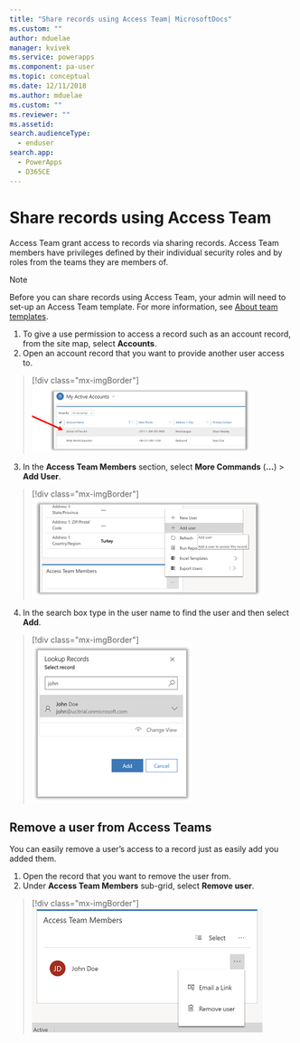 ```yaml
---
title: "Share records using Access Team| MicrosoftDocs"
ms.custom: ""
author: mduelae
manager: kvivek
ms.service: powerapps
ms.component: pa-user
ms.topic: conceptual
ms.date: 12/11/2018
ms.author: mduelae
ms.custom: ""
ms.reviewer: ""
ms.assetid: 
search.audienceType: 
  - enduser
search.app: 
  - PowerApps
  - D365CE
---
```

# Share records using Access Team

Access Team grant access to records via sharing records. Access Team members have privileges defined by their individual security roles and by roles from the teams they are members of. 

> [!NOTE]
> Before you can share records using Access Team, your admin will need to set-up an Access Team template. For more information, see [About team templates](https://docs.microsoft.com/en-us/previous-versions/dynamicscrm-2016/admins-customizers-dynamics-365/mt812239(v%3dcrm.8)). 

1. To give a use permission to access a record such as an account record, from the site map, select **Accounts**.
2. Open an account record that you want to provide another user access to.

  > [!div class="mx-imgBorder"]
  > ![My active accounts](media/AccessTeam1.png "My active accounts")

3. In the **Access Team Members** section, select **More Commands** (**…**) > **Add User**.

  > [!div class="mx-imgBorder"]
  > ![Add user to Access Team](media/AccessTeam2.png "Add user to Access Team")

 4. In the search box type in the user name to find the user and then select **Add**.
  
  > [!div class="mx-imgBorder"]
  > ![Find user](media/AccessTeam3.png "Find user")  
  
 
## Remove a user from Access Teams

 You can easily remove a user’s access to a record just as easily add you added them.
 
1.	Open the record that you want to remove the user from.
2.	Under **Access Team Members** sub-grid, select **Remove user**.

  > [!div class="mx-imgBorder"]
  > ![Remove user from Access Team](media/AccessTeam4.png "Remove user from Access Team")  
  
  
